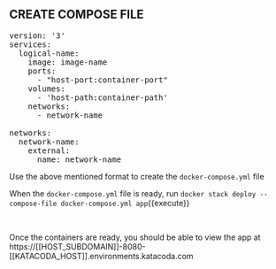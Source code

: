 ## CREATE COMPOSE FILE

<pre class="file" data-filename="docker-compose.yml" data-target="replace">
version: '3'
services:
  logical-name:
    image: image-name
    ports:
      - "host-port:container-port"
    volumes:
      - 'host-path:container-path'
    networks:
      - network-name

networks:
  network-name:
    external:
      name: network-name
</pre>

Use the above mentioned format to create the `docker-compose.yml` file

When the `docker-compose.yml` file is ready, run `docker stack deploy --compose-file docker-compose.yml app`{{execute}}

<br/>

Once the containers are ready, you should be able to view the app at https://[[HOST_SUBDOMAIN]]-8080-[[KATACODA_HOST]].environments.katacoda.com